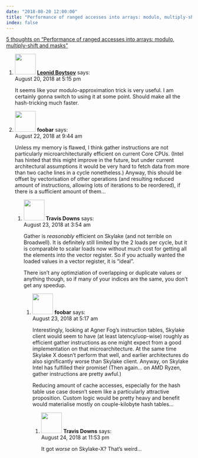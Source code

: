 ```yaml
---
date: "2018-08-20 12:00:00"
title: "Performance of ranged accesses into arrays: modulo, multiply-shift and masks"
index: false
---
```


[5 thoughts on &ldquo;Performance of ranged accesses into arrays: modulo, multiply-shift and masks&rdquo;](/lemire/blog/2018/08-20-performance-of-ranged-accesses-into-arrays-modulo-multiply-shift-and-masks)

<ol class="comment-list">
<li id="comment-343512" class="comment even thread-even depth-1">
<div class="comment-author vcard">
<img alt src="https://secure.gravatar.com/avatar/cdbd04afdb5401d1cbbd390416f3c1e3?s=56&#038;d=mm&#038;r=g" srcset="https://secure.gravatar.com/avatar/cdbd04afdb5401d1cbbd390416f3c1e3?s=112&#038;d=mm&#038;r=g 2x" class="avatar avatar-56 photo" height="56" width="56" decoding="async" /> <b class="fn"><a href="http://boytsov.info" class="url" rel="ugc external nofollow">Leonid Boytsov</a></b> <span class="says">says:</span> </div>
<div class="comment-metadata"><time datetime="2018-08-20T17:15:35+00:00">August 20, 2018 at 5:15 pm</time></a> </div>
<div class="comment-content">
<p>It seems like your modulo-approximation trick is very useful. I am certainly gonna switch to using it at some point. Should make all the hash-tricking much faster.</p>
</div>
</li>
<li id="comment-343844" class="comment odd alt thread-odd thread-alt depth-1 parent">
<div class="comment-author vcard">
<img alt src="https://secure.gravatar.com/avatar/9104ef5e4f029338cf8df36de3ad23d4?s=56&#038;d=mm&#038;r=g" srcset="https://secure.gravatar.com/avatar/9104ef5e4f029338cf8df36de3ad23d4?s=112&#038;d=mm&#038;r=g 2x" class="avatar avatar-56 photo" height="56" width="56" decoding="async" /> <b class="fn">foobar</b> <span class="says">says:</span> </div>
<div class="comment-metadata"><time datetime="2018-08-22T09:44:41+00:00">August 22, 2018 at 9:44 am</time></a> </div>
<div class="comment-content">
<p>Unless my memory is flawed, I think gather instructions are not particularly microarchitecturally efficient on current Core CPUs. (Intel has hinted that this might improve in the future, but under current architectural assumptions it would be very hard to fetch data from more than two cache lines in a cycle nonetheless.) Anyway, this should be offset by vectorisation of other operations (and resulting reduced amount of instructions, allowing lots of iterations to be reordered), if there is a sufficient amount of them&#8230;</p>
</div>
<ol class="children">
<li id="comment-343982" class="comment even depth-2 parent">
<div class="comment-author vcard">
<img alt src="https://secure.gravatar.com/avatar/c6937532928911c0dae3c9c89b658c09?s=56&#038;d=mm&#038;r=g" srcset="https://secure.gravatar.com/avatar/c6937532928911c0dae3c9c89b658c09?s=112&#038;d=mm&#038;r=g 2x" class="avatar avatar-56 photo" height="56" width="56" loading="lazy" decoding="async" /> <b class="fn">Travis Downs</b> <span class="says">says:</span> </div>
<div class="comment-metadata"><time datetime="2018-08-23T03:54:27+00:00">August 23, 2018 at 3:54 am</time></a> </div>
<div class="comment-content">
<p>Gather is <em>reasonably</em> efficient on Skylake (and not terrible on Broadwell). It is definitely still limited by the 2 loads per cycle, but it is comparable to scalar loads now without much cost for getting all the elements into the vector register. So if you actually wanted the loaded values in a vector register, it is &ldquo;ideal&rdquo;.</p>
<p>There isn&rsquo;t any optimziation of overlapping or duplicate values or anything though, so if many of your indices are the same, you don&rsquo;t get any speedup.</p>
</div>
<ol class="children">
<li id="comment-343990" class="comment odd alt depth-3 parent">
<div class="comment-author vcard">
<img alt src="https://secure.gravatar.com/avatar/9104ef5e4f029338cf8df36de3ad23d4?s=56&#038;d=mm&#038;r=g" srcset="https://secure.gravatar.com/avatar/9104ef5e4f029338cf8df36de3ad23d4?s=112&#038;d=mm&#038;r=g 2x" class="avatar avatar-56 photo" height="56" width="56" loading="lazy" decoding="async" /> <b class="fn">foobar</b> <span class="says">says:</span> </div>
<div class="comment-metadata"><time datetime="2018-08-23T05:17:01+00:00">August 23, 2018 at 5:17 am</time></a> </div>
<div class="comment-content">
<p>Interestingly, looking at Agner Fog&rsquo;s instruction tables, Skylake client would seem to have (at least latency/uop-wise) roughly as efficient gather instructions as one might expect from a good implementation on that microarchitecture. At the same time Skylake X doesn&rsquo;t perform that well, and earlier architectures do also significantly worse than Skylake client. Anyway, on Skylake Intel has fulfilled their promise! (Then again&#8230; on AMD Ryzen, gather instructions are pretty awful.)</p>
<p>Reducing amount of cache accesses, especially for the hash table use case doesn&rsquo;t seem like a particularly attractive proposition. Custom logic would be pretty heavy and benefit would materialise mostly on couple-kilobyte hash tables&#8230;</p>
</div>
<ol class="children">
<li id="comment-344274" class="comment even depth-4">
<div class="comment-author vcard">
<img alt src="https://secure.gravatar.com/avatar/c6937532928911c0dae3c9c89b658c09?s=56&#038;d=mm&#038;r=g" srcset="https://secure.gravatar.com/avatar/c6937532928911c0dae3c9c89b658c09?s=112&#038;d=mm&#038;r=g 2x" class="avatar avatar-56 photo" height="56" width="56" loading="lazy" decoding="async" /> <b class="fn">Travis Downs</b> <span class="says">says:</span> </div>
<div class="comment-metadata"><time datetime="2018-08-24T23:53:45+00:00">August 24, 2018 at 11:53 pm</time></a> </div>
<div class="comment-content">
<p>It got <em>worse</em> on Skylake-X? That&rsquo;s weird&#8230;</p>
</div>
</li>
</ol>
</li>
</ol>
</li>
</ol>
</li>
</ol>
